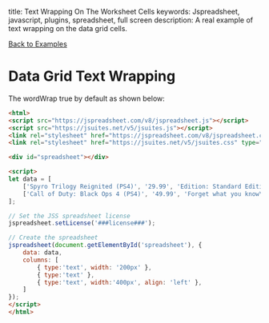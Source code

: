 title: Text Wrapping On The Worksheet Cells
keywords: Jspreadsheet, javascript, plugins, spreadsheet, full screen
description: A real example of text wrapping on the data grid cells.

[Back to Examples](/v7/examples "Back to the examples section")

# Data Grid Text Wrapping

The wordWrap true by default as shown below: 

```html
<html>
<script src="https://jspreadsheet.com/v8/jspreadsheet.js"></script>
<script src="https://jsuites.net/v5/jsuites.js"></script>
<link rel="stylesheet" href="https://jspreadsheet.com/v8/jspreadsheet.css" type="text/css" />
<link rel="stylesheet" href="https://jsuites.net/v5/jsuites.css" type="text/css" />

<div id="spreadsheet"></div>

<script>
let data = [
    ['Spyro Trilogy Reignited (PS4)', '29.99', 'Edition: Standard Edition\nSpyro`s back and he`s all scaled up!\nThe original roast master is back! Same sick burns, same smoldering attitude, now all scaled up in stunning HD. Spyro is bringing the heat like never before in the SpyroTM Reignited Trilogy game collection\nAll 3 original Spyro games fully remastered in HD\nIncludes Spyro the Dragon, Spyro 2: Ripto`s Rage! and Spyro: Year of the Dragon\n\n100+ levels, remastered with breathtaking graphical updates and improved gameplay controls'],
    ['Call of Duty: Black Ops 4 (PS4)', '49.99', 'Forget what you know\nTune in to the call of duty: Black ops four community reveal event: May 17, 2018'],
];

// Set the JSS spreadsheet license
jspreadsheet.setLicense('###license###');

// Create the spreadsheet
jspreadsheet(document.getElementById('spreadsheet'), {
    data: data,
    columns: [
        { type:'text', width: '200px' },
        { type:'text' },
        { type:'text', width:'400px', align: 'left' },
    ]
});
</script>
</html>
```
 
